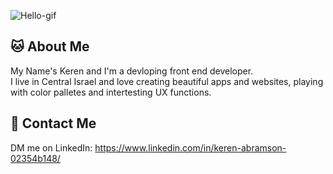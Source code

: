 ![Hello-gif](https://media2.giphy.com/media/cLB6YgcOiYmKRZqk8Z/giphy.gif)

## :cat: About Me
My Name's Keren and I'm a devloping front end developer. <br />
I live in Central Israel and love creating beautiful apps and websites, playing with color palletes and intertesting UX functions.

## :iphone: Contact Me
DM me on LinkedIn: https://www.linkedin.com/in/keren-abramson-02354b148/
